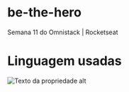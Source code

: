# be-the-hero
Semana 11 do Omnistack | Rocketseat

# Linguagem usadas
![Texto da propriedade alt](https://cdn4.iconfinder.com/data/icons/logos-brands-5/24/react-512.png "Propriedade title, opcional")
 
